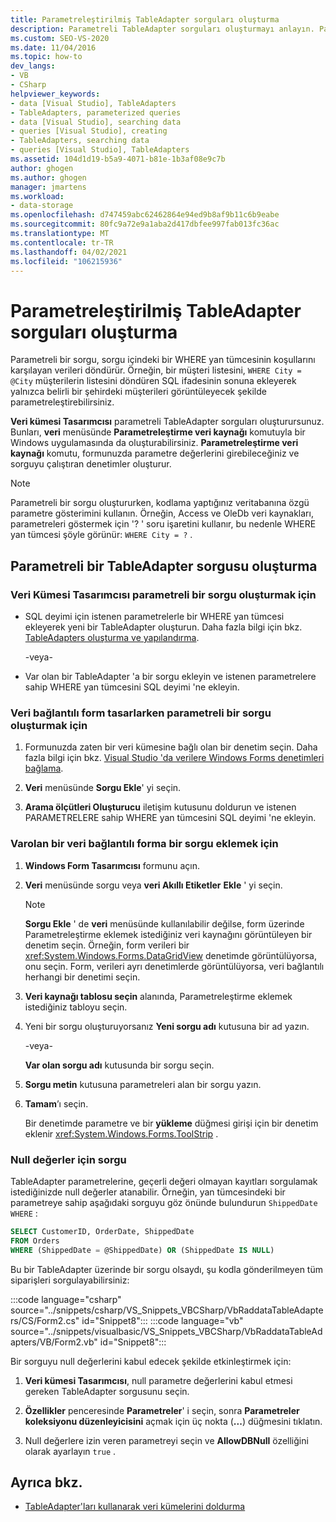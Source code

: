 ```yaml
---
title: Parametreleştirilmiş TableAdapter sorguları oluşturma
description: Parametreli TableAdapter sorguları oluşturmayı anlayın. Parametreli bir sorgu, sorgu içindeki bir WHERE yan tümcesinin koşullarını karşılayan verileri döndürür.
ms.custom: SEO-VS-2020
ms.date: 11/04/2016
ms.topic: how-to
dev_langs:
- VB
- CSharp
helpviewer_keywords:
- data [Visual Studio], TableAdapters
- TableAdapters, parameterized queries
- data [Visual Studio], searching data
- queries [Visual Studio], creating
- TableAdapters, searching data
- queries [Visual Studio], TableAdapters
ms.assetid: 104d1d19-b5a9-4071-b81e-1b3af08e9c7b
author: ghogen
ms.author: ghogen
manager: jmartens
ms.workload:
- data-storage
ms.openlocfilehash: d747459abc62462864e94ed9b8af9b11c6b9eabe
ms.sourcegitcommit: 80fc9a72e9a1aba2d417dbfee997fab013fc36ac
ms.translationtype: MT
ms.contentlocale: tr-TR
ms.lasthandoff: 04/02/2021
ms.locfileid: "106215936"
---
```

# <a name="create-parameterized-tableadapter-queries"></a>Parametreleştirilmiş TableAdapter sorguları oluşturma

Parametreli bir sorgu, sorgu içindeki bir WHERE yan tümcesinin koşullarını karşılayan verileri döndürür. Örneğin, bir müşteri listesini, `WHERE City = @City` müşterilerin listesini döndüren SQL ifadesinin sonuna ekleyerek yalnızca belirli bir şehirdeki müşterileri görüntüleyecek şekilde parametreleştirebilirsiniz.

**Veri kümesi Tasarımcısı** parametreli TableAdapter sorguları oluşturursunuz. Bunları, **veri** menüsünde **Parametreleştirme veri kaynağı** komutuyla bir Windows uygulamasında da oluşturabilirsiniz. **Parametreleştirme veri kaynağı** komutu, formunuzda parametre değerlerini girebileceğiniz ve sorguyu çalıştıran denetimler oluşturur.

> [!NOTE]
> Parametreli bir sorgu oluştururken, kodlama yaptığınız veritabanına özgü parametre gösterimini kullanın. Örneğin, Access ve OleDb veri kaynakları, parametreleri göstermek için '? ' soru işaretini kullanır, bu nedenle WHERE yan tümcesi şöyle görünür: `WHERE City = ?` .

## <a name="create-a-parameterized-tableadapter-query"></a>Parametreli bir TableAdapter sorgusu oluşturma

### <a name="to-create-a-parameterized-query-in-the-dataset-designer"></a>Veri Kümesi Tasarımcısı parametreli bir sorgu oluşturmak için

- SQL deyimi için istenen parametrelerle bir WHERE yan tümcesi ekleyerek yeni bir TableAdapter oluşturun. Daha fazla bilgi için bkz. [TableAdapters oluşturma ve yapılandırma](../data-tools/create-and-configure-tableadapters.md).

     -veya-

- Var olan bir TableAdapter 'a bir sorgu ekleyin ve istenen parametrelere sahip WHERE yan tümcesini SQL deyimi 'ne ekleyin.

### <a name="to-create-a-parameterized-query-while-designing-a-data-bound-form"></a>Veri bağlantılı form tasarlarken parametreli bir sorgu oluşturmak için

1. Formunuzda zaten bir veri kümesine bağlı olan bir denetim seçin. Daha fazla bilgi için bkz. [Visual Studio 'da verilere Windows Forms denetimleri bağlama](../data-tools/bind-windows-forms-controls-to-data-in-visual-studio.md).

2. **Veri** menüsünde **Sorgu Ekle**' yi seçin.

3. **Arama ölçütleri Oluşturucu** iletişim kutusunu doldurun ve istenen PARAMETRELERE sahip WHERE yan tümcesini SQL deyimi 'ne ekleyin.

### <a name="to-add-a-query-to-an-existing-data-bound-form"></a>Varolan bir veri bağlantılı forma bir sorgu eklemek için

1. **Windows Form Tasarımcısı** formunu açın.

2. **Veri** menüsünde sorgu veya **veri Akıllı Etiketler** **Ekle** ' yi seçin.

    > [!NOTE]
    > **Sorgu Ekle** ' de **veri** menüsünde kullanılabilir değilse, form üzerinde Parametreleştirme eklemek istediğiniz veri kaynağını görüntüleyen bir denetim seçin. Örneğin, form verileri bir <xref:System.Windows.Forms.DataGridView> denetimde görüntülüyorsa, onu seçin. Form, verileri ayrı denetimlerde görüntülüyorsa, veri bağlantılı herhangi bir denetimi seçin.

3. **Veri kaynağı tablosu seçin** alanında, Parametreleştirme eklemek istediğiniz tabloyu seçin.

4. Yeni bir sorgu oluşturuyorsanız **Yeni sorgu adı** kutusuna bir ad yazın.

     -veya-

     **Var olan sorgu adı** kutusunda bir sorgu seçin.

5. **Sorgu metin** kutusuna parametreleri alan bir sorgu yazın.

6. **Tamam**’ı seçin.

     Bir denetimde parametre ve bir **yükleme** düğmesi girişi için bir denetim eklenir <xref:System.Windows.Forms.ToolStrip> .

### <a name="query-for-null-values"></a>Null değerler için sorgu

TableAdapter parametrelerine, geçerli değeri olmayan kayıtları sorgulamak istediğinizde null değerler atanabilir. Örneğin, yan tümcesindeki bir parametreye sahip aşağıdaki sorguyu göz önünde bulundurun `ShippedDate` `WHERE` :

```sql
SELECT CustomerID, OrderDate, ShippedDate
FROM Orders
WHERE (ShippedDate = @ShippedDate) OR (ShippedDate IS NULL)
```

Bu bir TableAdapter üzerinde bir sorgu olsaydı, şu kodla gönderilmeyen tüm siparişleri sorgulayabilirsiniz:

:::code language="csharp" source="../snippets/csharp/VS_Snippets_VBCSharp/VbRaddataTableAdapters/CS/Form2.cs" id="Snippet8":::
:::code language="vb" source="../snippets/visualbasic/VS_Snippets_VBCSharp/VbRaddataTableAdapters/VB/Form2.vb" id="Snippet8":::

Bir sorguyu null değerlerini kabul edecek şekilde etkinleştirmek için:

1. **Veri kümesi Tasarımcısı**, null parametre değerlerini kabul etmesi gereken TableAdapter sorgusunu seçin.

2. **Özellikler** penceresinde **Parametreler**' i seçin, sonra **Parametreler koleksiyonu düzenleyicisini** açmak için üç nokta (**...**) düğmesini tıklatın.

3. Null değerlere izin veren parametreyi seçin ve **AllowDBNull** özelliğini olarak ayarlayın `true` .

## <a name="see-also"></a>Ayrıca bkz.

- [TableAdapter'ları kullanarak veri kümelerini doldurma](../data-tools/fill-datasets-by-using-tableadapters.md)
